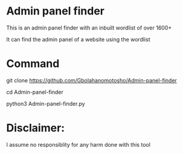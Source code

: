 # Admin panel finder 



  This is an admin panel finder with an inbuilt wordlist of over 1600+


  It can find the admin panel of a website using the wordlist




# Command



 git clone https://github.com/Gbolahanomotosho/Admin-panel-finder





 cd Admin-panel-finder





 python3 Admin-panel-finder.py




# Disclaimer:


 I assume no responsiblity for any harm done with this tool
